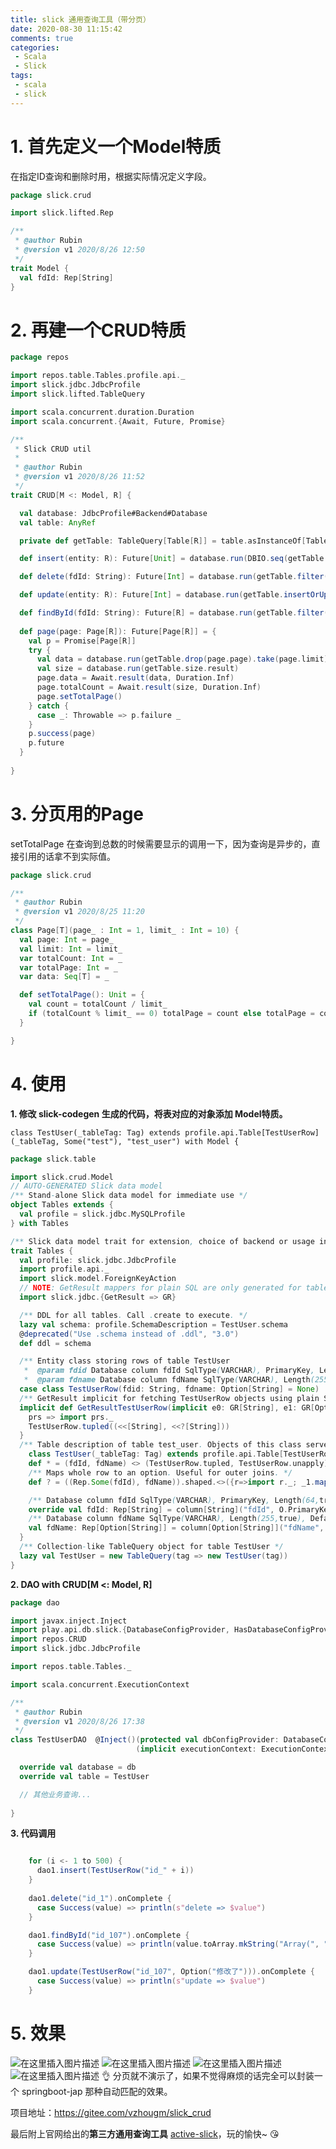 ```yaml
---
title: slick 通用查询工具（带分页）
date: 2020-08-30 11:15:42
comments: true
categories:
 - Scala
 - Slick
tags: 
 - scala
 - slick
---
```

# 1. 首先定义一个Model特质
在指定ID查询和删除时用，根据实际情况定义字段。

```scala
package slick.crud

import slick.lifted.Rep

/**
 * @author Rubin
 * @version v1 2020/8/26 12:50
 */
trait Model {
  val fdId: Rep[String]
}
```

# 2. 再建一个CRUD特质
```scala
package repos

import repos.table.Tables.profile.api._
import slick.jdbc.JdbcProfile
import slick.lifted.TableQuery

import scala.concurrent.duration.Duration
import scala.concurrent.{Await, Future, Promise}

/**
 * Slick CRUD util
 *
 * @author Rubin
 * @version v1 2020/8/26 11:52
 */
trait CRUD[M <: Model, R] {

  val database: JdbcProfile#Backend#Database
  val table: AnyRef

  private def getTable: TableQuery[Table[R]] = table.asInstanceOf[TableQuery[Table[R]]]

  def insert(entity: R): Future[Unit] = database.run(DBIO.seq(getTable += entity))

  def delete(fdId: String): Future[Int] = database.run(getTable.filter(_.asInstanceOf[M].fdId === fdId).delete)

  def update(entity: R): Future[Int] = database.run(getTable.insertOrUpdate(entity))

  def findById(fdId: String): Future[R] = database.run(getTable.filter(_.asInstanceOf[M].fdId === fdId).result.head)
  
  def page(page: Page[R]): Future[Page[R]] = {
    val p = Promise[Page[R]]
    try {
      val data = database.run(getTable.drop(page.page).take(page.limit).result)
      val size = database.run(getTable.size.result)
      page.data = Await.result(data, Duration.Inf)
      page.totalCount = Await.result(size, Duration.Inf)
      page.setTotalPage()
    } catch {
      case _: Throwable => p.failure _
    }
    p.success(page)
    p.future
  }
  
}
```

# 3. 分页用的Page

setTotalPage 在查询到总数的时候需要显示的调用一下，因为查询是异步的，直接引用的话拿不到实际值。
```scala
package slick.crud

/**
 * @author Rubin
 * @version v1 2020/8/25 11:20
 */
class Page[T](page_ : Int = 1, limit_ : Int = 10) {
  val page: Int = page_
  val limit: Int = limit_
  var totalCount: Int = _
  var totalPage: Int = _
  var data: Seq[T] = _

  def setTotalPage(): Unit = {
    val count = totalCount / limit_
    if (totalCount % limit_ == 0) totalPage = count else totalPage = count + 1
  }

}
```
# 4. 使用
**1. 修改 slick-codegen 生成的代码，将表对应的对象添加 Model特质。**

``
class TestUser(_tableTag: Tag) extends profile.api.Table[TestUserRow](_tableTag, Some("test"), "test_user") with Model {
``

```scala
package slick.table

import slick.crud.Model
// AUTO-GENERATED Slick data model
/** Stand-alone Slick data model for immediate use */
object Tables extends {
  val profile = slick.jdbc.MySQLProfile
} with Tables

/** Slick data model trait for extension, choice of backend or usage in the cake pattern. (Make sure to initialize this late.) */
trait Tables {
  val profile: slick.jdbc.JdbcProfile
  import profile.api._
  import slick.model.ForeignKeyAction
  // NOTE: GetResult mappers for plain SQL are only generated for tables where Slick knows how to map the types of all columns.
  import slick.jdbc.{GetResult => GR}

  /** DDL for all tables. Call .create to execute. */
  lazy val schema: profile.SchemaDescription = TestUser.schema
  @deprecated("Use .schema instead of .ddl", "3.0")
  def ddl = schema

  /** Entity class storing rows of table TestUser
   *  @param fdid Database column fdId SqlType(VARCHAR), PrimaryKey, Length(64,true)
   *  @param fdname Database column fdName SqlType(VARCHAR), Length(255,true), Default(None) */
  case class TestUserRow(fdid: String, fdname: Option[String] = None)
  /** GetResult implicit for fetching TestUserRow objects using plain SQL queries */
  implicit def GetResultTestUserRow(implicit e0: GR[String], e1: GR[Option[String]]): GR[TestUserRow] = GR{
    prs => import prs._
    TestUserRow.tupled((<<[String], <<?[String]))
  }
  /** Table description of table test_user. Objects of this class serve as prototypes for rows in queries. */
    class TestUser(_tableTag: Tag) extends profile.api.Table[TestUserRow](_tableTag, Some("test"), "test_user") with Model {
    def * = (fdId, fdName) <> (TestUserRow.tupled, TestUserRow.unapply)
    /** Maps whole row to an option. Useful for outer joins. */
    def ? = ((Rep.Some(fdId), fdName)).shaped.<>({r=>import r._; _1.map(_=> TestUserRow.tupled((_1.get, _2)))}, (_:Any) =>  throw new Exception("Inserting into ? projection not supported."))

    /** Database column fdId SqlType(VARCHAR), PrimaryKey, Length(64,true) */
    override val fdId: Rep[String] = column[String]("fdId", O.PrimaryKey, O.Length(64,varying=true))
    /** Database column fdName SqlType(VARCHAR), Length(255,true), Default(None) */
    val fdName: Rep[Option[String]] = column[Option[String]]("fdName", O.Length(255,varying=true), O.Default(None))
  }
  /** Collection-like TableQuery object for table TestUser */
  lazy val TestUser = new TableQuery(tag => new TestUser(tag))
}
```

**2. DAO with CRUD[M <: Model, R]**

```scala
package dao

import javax.inject.Inject
import play.api.db.slick.{DatabaseConfigProvider, HasDatabaseConfigProvider}
import repos.CRUD
import slick.jdbc.JdbcProfile

import repos.table.Tables._

import scala.concurrent.ExecutionContext

/**
 * @author Rubin
 * @version v1 2020/8/26 17:38
 */
class TestUserDAO  @Inject()(protected val dbConfigProvider: DatabaseConfigProvider)
                            (implicit executionContext: ExecutionContext) extends HasDatabaseConfigProvider[JdbcProfile] with CRUD[TestUser, TestUserRow] {

  override val database = db
  override val table = TestUser

  // 其他业务查询...
  
}
```
**3. 代码调用**
```scala

    for (i <- 1 to 500) {
      dao1.insert(TestUserRow("id_" + i))
    }
  
    dao1.delete("id_1").onComplete {
      case Success(value) => println(s"delete => $value")
    }

    dao1.findById("id_107").onComplete {
      case Success(value) => println(value.toArray.mkString("Array(", ", ", ")"))
    }

    dao1.update(TestUserRow("id_107", Option("修改了"))).onComplete {
      case Success(value) => println(s"update => $value")
    }
```

# 5. 效果
![在这里插入图片描述](https://img-blog.csdnimg.cn/20200826173253903.png?x-oss-process=image/watermark,type_ZmFuZ3poZW5naGVpdGk,shadow_10,text_aHR0cHM6Ly9ibG9nLmNzZG4ubmV0L0dNaW5nWmhvdQ==,size_16,color_FFFFFF,t_70#pic_center)
![在这里插入图片描述](https://img-blog.csdnimg.cn/20200826174447356.png?x-oss-process=image/watermark,type_ZmFuZ3poZW5naGVpdGk,shadow_10,text_aHR0cHM6Ly9ibG9nLmNzZG4ubmV0L0dNaW5nWmhvdQ==,size_16,color_FFFFFF,t_70#pic_center)
![在这里插入图片描述](https://img-blog.csdnimg.cn/20200826175209269.png#pic_center)
![在这里插入图片描述](https://img-blog.csdnimg.cn/20200826175239762.png?x-oss-process=image/watermark,type_ZmFuZ3poZW5naGVpdGk,shadow_10,text_aHR0cHM6Ly9ibG9nLmNzZG4ubmV0L0dNaW5nWmhvdQ==,size_16,color_FFFFFF,t_70#pic_center)
👌 分页就不演示了，如果不觉得麻烦的话完全可以封装一个 springboot-jap 那种自动匹配的效果。

项目地址：https://gitee.com/vzhougm/slick_crud

最后附上官网给出的**第三方通用查询工具** [active-slick](https://github.com/strongtyped/active-slick)，玩的愉快~ 😘
